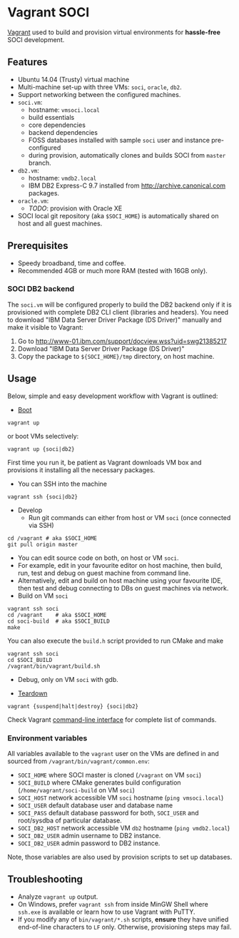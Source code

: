 # Vagrant SOCI

[Vagrant](https://www.vagrantup.com/) used to build and provision
virtual environments for **hassle-free** SOCI development.

## Features

* Ubuntu 14.04 (Trusty) virtual machine
* Multi-machine set-up with three VMs: `soci`, `oracle`, `db2`.
* Support networking between the configured machines.
* `soci.vm`:
  * hostname: `vmsoci.local`
  * build essentials
  * core dependencies
  * backend dependencies
  * FOSS databases installed with sample `soci` user and instance pre-configured
  * during provision, automatically clones and builds SOCI from `master` branch.
* `db2.vm`:
  * hostname: `vmdb2.local`
  * IBM DB2 Express-C 9.7 installed from http://archive.canonical.com packages.
* `oracle.vm`:
    * *TODO*: provision with Oracle XE
* SOCI local git repository (aka `$SOCI_HOME`) is automatically shared on host
  and all guest machines.

## Prerequisites

* Speedy broadband, time and coffee.
* Recommended 4GB or much more RAM (tested with 16GB only).

### SOCI DB2 backend

The `soci.vm` will be configured properly to build the DB2 backend only if
it is provisioned with complete DB2 CLI client (libraries and headers).
You need to download "IBM Data Server Driver Package (DS Driver)" manually
and make it visible to Vagrant:

  1. Go to http://www-01.ibm.com/support/docview.wss?uid=swg21385217
  2. Download "IBM Data Server Driver Package (DS Driver)"
  3. Copy the package to `${SOCI_HOME}/tmp` directory, on host machine.

## Usage

Below, simple and easy development workflow with Vagrant is outlined:

* [Boot](https://docs.vagrantup.com/v2/getting-started/up.html)
```
vagrant up
```
or boot VMs selectively:
```
vagrant up {soci|db2}
```
First time you run it, be patient as Vagrant downloads VM box and
provisions it installing all the necessary packages.

* You can SSH into the machine
```
vagrant ssh {soci|db2}
```

* Develop
  * Run git commands can either from host or VM `soci` (once connected via SSH)
```
cd /vagrant # aka $SOCI_HOME
git pull origin master
```
  * You can edit source code on both, on host or VM `soci`.
  * For example, edit in your favourite editor on host machine, then build,
    run, test and debug on guest machine from command line.
  * Alternatively, edit and build on host machine using your favourite IDE,
    then test and debug connecting to DBs on guest machines via network.
* Build on VM `soci`
```
vagrant ssh soci
cd /vagrant    # aka $SOCI_HOME
cd soci-build  # aka $SOCI_BUILD
make
```
You can also execute the `build.h` script provided to run CMake and make
```
vagrant ssh soci
cd $SOCI_BUILD
/vagrant/bin/vagrant/build.sh
```
  * Debug, only on VM `soci` with gdb.

* [Teardown](https://docs.vagrantup.com/v2/getting-started/teardown.html)
```
vagrant {suspend|halt|destroy} {soci|db2}
```

Check Vagrant [command-line interface](https://docs.vagrantup.com/v2/cli/index.html)
for complete list of commands.

### Environment variables

All variables available to the `vagrant` user on the VMs are defined in and sourced from `/vagrant/bin/vagrant/common.env`:

* `SOCI_HOME` where SOCI master is cloned (`/vagrant` on VM `soci`)
* `SOCI_BUILD` where CMake generates build configuration (`/home/vagrant/soci-build` on VM `soci`)
* `SOCI_HOST` network accessible VM `soci` hostname (`ping vmsoci.local`)
* `SOCI_USER` default database user and database name
* `SOCI_PASS` default database password for both, `SOCI_USER` and root/sysdba
  of particular database.
* `SOCI_DB2_HOST` network accessible VM `db2` hostname (`ping vmdb2.local`)
* `SOCI_DB2_USER` admin username to DB2 instance.
* `SOCI_DB2_USER` admin password to DB2 instance.

Note, those variables are also used by provision scripts to set up databases.

## Troubleshooting

* Analyze `vagrant up` output.
* On Windows, prefer `vagrant ssh` from inside MinGW Shell where  `ssh.exe` is available or
  learn how to use Vagrant with PuTTY.
* If you modify any of `bin/vagrant/*.sh` scripts, **ensure** they have unified
  end-of-line characters to `LF` only. Otherwise, provisioning steps may fail.
